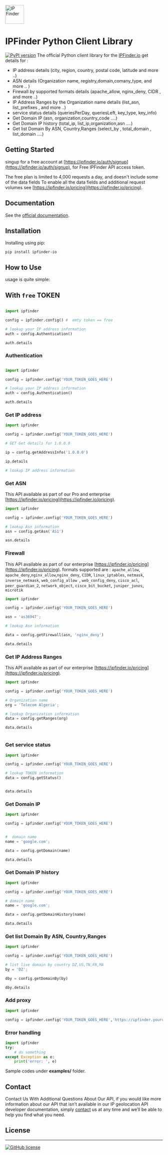 <img src='https://camo.githubusercontent.com/46886c3e689a0d4a3f6c0733d1cab5d9f9a3926d/68747470733a2f2f697066696e6465722e696f2f6173736574732f696d616765732f6c6f676f732f6c6f676f2e706e67' height='60' alt='IP Finder'></a>
#  IPFinder Python Client Library

[![PyPI version](https://badge.fury.io/py/ipfinder.svg)](https://badge.fury.io/py/ipfinder)
The official Python client library for the [IPFinder.io](https://ipfinder.io) get details for :
-  IP address details (city, region, country, postal code, latitude and more ..)
-  ASN details (Organization name, registry,domain,comany_type, and more .. )
-  Firewall by supported formats details (apache_allow,  nginx_deny, CIDR , and more ..)
-  IP Address Ranges by the Organization name  details (list_asn, list_prefixes , and more ..)
-  service status details (queriesPerDay, queriesLeft, key_type, key_info)
- Get Domain IP (asn, organization,country_code ....)
- Get Domain IP history (total_ip, list_ip,organization,asn ....)
- Get list Domain By ASN, Country,Ranges (select_by , total_domain  , list_domain ....)


## Getting Started
singup for a free account at [https://ipfinder.io/auth/signup](https://ipfinder.io/auth/signup), for Free IPFinder API access token.

The free plan is limited to 4,000 requests a day, and doesn't include some of the data fields
To enable all the data fields and additional request volumes see [https://ipfinder.io/pricing](https://ipfinder.io/pricing).

## Documentation

See the [official documentation](https://ipfinder.io/docs).

## Installation
Installing using pip:
```shell
pip install ipfinder-io
```

## How to Use
usage is quite simple:

## With `free` TOKEN

```python

import ipfinder

config = ipfinder.config() #  emty token == free

# lookup your IP address information
auth = config.Authentication()

auth.details
```

### Authentication

```python

import ipfinder

config = ipfinder.config('YOUR_TOKEN_GOES_HERE')

# lookup your IP address information
auth = config.Authentication()

auth.details
```

### Get IP address

```python
import ipfinder

config = ipfinder.config('YOUR_TOKEN_GOES_HERE')

# GET Get details for 1.0.0.0

ip = config.getAddressInfo('1.0.0.0')

ip.details

# lookup IP address information

```

### Get ASN
This API available as part of our Pro and enterprise [https://ipfinder.io/pricing](https://ipfinder.io/pricing).

```python
import ipfinder

config = ipfinder.config('YOUR_TOKEN_GOES_HERE')

# lookup Asn information
asn = config.getAsn('AS1')

asn.details
```

### Firewall
This API available as part of our  enterprise [https://ipfinder.io/pricing](https://ipfinder.io/pricing).
formats supported are :  `apache_allow`, `apache_deny`,`nginx_allow`,`nginx_deny`, `CIDR`, `linux_iptables`, `netmask`, `inverse_netmask`, `web_config_allow `, `web_config_deny`, `cisco_acl`, `peer_guardian_2`, `network_object`, `cisco_bit_bucket`, `juniper_junos`, `microtik`

```python
import ipfinder

config = ipfinder.config('YOUR_TOKEN_GOES_HERE')

asn = 'as36947';

# lookup Asn information

data = config.getFirewall(asn, 'nginx_deny')

data.details

```

### Get IP Address Ranges
This API available as part of our  enterprise [https://ipfinder.io/pricing](https://ipfinder.io/pricing).


```python
import ipfinder

config = ipfinder.config('YOUR_TOKEN_GOES_HERE')

# Organization name
org = 'Telecom Algeria';

# lookup Organization information
data = config.getRanges(org)

data.details



```

### Get service status

```python
import ipfinder

config = ipfinder.config('YOUR_TOKEN_GOES_HERE')

# lookup TOKEN information
data = config.getStatus()


data.details


```

### Get Domain IP


```python
import ipfinder

config = ipfinder.config('YOUR_TOKEN_GOES_HERE')


#  domain name
name = 'google.com';

data = config.getDomain(name)

data.details

```

### Get Domain IP history



```python
import ipfinder

config = ipfinder.config('YOUR_TOKEN_GOES_HERE')

# domain name
name = 'google.com';

data = config.getDomainHistory(name)

data.details


```

### Get list Domain By ASN, Country,Ranges


```python
import ipfinder

config = ipfinder.config('YOUR_TOKEN_GOES_HERE')

# list live domain by country DZ,US,TN,FR,MA
by = 'DZ';

dby = config.getDomainBy(by)

dby.details


```

### Add proxy
```python
import ipfinder

config = ipfinder.config('YOUR_TOKEN_GOES_HERE','https://ipfinder.yourdomain.com')
```

### Error handling

```python
import ipfinder
try:
    # do something
except Exception as e:
    print('error: ', e)


```

Sample codes under **examples/** folder.


## Contact

Contact Us With Additional Questions About Our API, if you would like more information about our API that isn’t available in our IP geolocation API developer documentation, simply [contact](https://ipfinder.io/contact) us at any time and we’ll be able to help you find what you need.

## License

----
[![GitHub license](https://img.shields.io/github/license/ipfinder-io/ip-finder-python.svg)](https://github.com/ipfinder-io/ip-finder-python)
